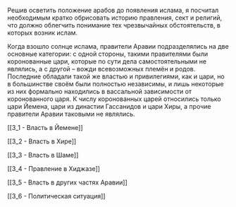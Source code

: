 Решив осветить положение арабов до появления ислама, я посчитал необходимым кратко обрисовать историю правления, сект и религий, что должно облегчить понимание тех чрезвычайных обстоятельств, в которых возник ислам.

Когда взошло солнце ислама, правители Аравии подразделялись на две основные категории: с одной стороны, такими правителями были коронованные цари, которые по сути дела самостоятельными не являлись, а с другой – вожди всевозможных племён и родов. Последние обладали такой же властью и привилегиями, как и цари, но в большинстве своём были полностью независимы, и лишь некоторые из них формально находились в вассальной зависимости от коронованного царя. К числу коронованных царей относились только цари Йемена, цари из династии Гассанидов и цари Хиры, а прочие правители Аравии таковыми не являлись.

[[3_1 - Власть в Йемене]]

[[3_2 - Власть в Хире]]

[[3_3 - Власть в Шаме]]

[[3_4 - Правление в Хиджазе]]

[[3_5 - Власть в других частях Аравии]]

[[3_6 - Политическая ситуация]]

